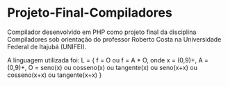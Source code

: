 # Projeto-Final-Compiladores
Compilador desenvolvido em PHP como projeto final da disciplina Compiladores sob orientação do professor Roberto Costa na Universidade Federal de Itajubá (UNIFEI).

A linguagem utilizada foi:
	L = { f = O ou f = A * O,
			onde x = (0,9)+,
			A = (0,9)+,
			O = seno(x) ou cosseno(x) ou tangente(x) ou
			seno(x+x) ou cosseno(x+x) ou tangente(x+x)
			}
